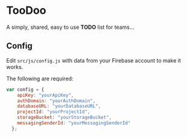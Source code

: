 # TooDoo
A simply, shared, easy to use **TODO** list for teams...

## Config
Edit `src/js/config.js` with data from your Firebase account to make it works.

The following are required:
```javascript
var config = {
    apiKey: "yourApiKey",
    authDomain: "yourAuthDomain",
    databaseURL: "yourDatabaseURL",
    projectId: "yourProjectId",
    storageBucket: "yourStorageBucket",
    messagingSenderId: "yourMessagingSenderId"
  };
  ```